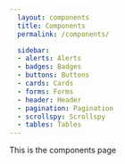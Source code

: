 ```yaml
---
  layout: components
  title: Components
  permalink: /components/

  sidebar:
  - alerts: Alerts
  - badges: Badges
  - buttons: Buttons
  - cards: Cards
  - forms: Forms
  - header: Header
  - pagination: Pagination
  - scrollspy: Scrollspy
  - tables: Tables
---
```


This is the components page
